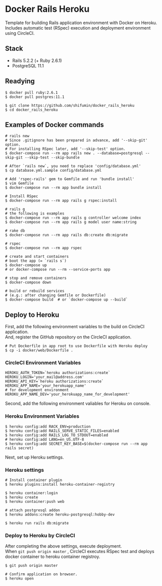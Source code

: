 # Docker Rails Heroku
Template for building Rails application environment with Docker on Heroku.  
Includes automatic test (RSpec) execution and deployment environment using CircleCI.

## Stack
- Rails 5.2.2 (+ Ruby 2.6.1)
- PostgreSQL 11.1

## Readying

```shell
$ docker pull ruby:2.6.1
$ docker pull postgres:11.1
```

```shell
$ git clone https://github.com/shifumin/docker_rails_heroku
$ cd docker_rails_heroku
```

## Examples of Docker commands

```shell
# rails new
# Since .gitignore has been prepared in advance, add '--skip-git' option.
# For installing RSpec later, add '--skip-test' option.
$ docker-compose run --rm app rails new . --database=postgresql --skip-git --skip-test --skip-bundle

# After `rails new`, you need to replace 'config/database.yml'
$ cp database.yml.sample config/database.yml

# Add 'rspec-rails' gem to Gemfile and run 'bundle install'
$ vim Gemfile
$ docker-compose run --rm app bundle install

# Install RSpec
$ docker-compose run --rm app rails g rspec:install

# rails g
# the following is examples
$ docker-compose run --rm app rails g controller welcome index
$ docker-compose run --rm app rails g model user name:string

# rake db
$ docker-compose run --rm app rails db:create db:migrate

# rspec
$ docker-compose run --rm app rspec

# create and start containers
# boot the app (= `rails s`)
$ docker-compose up
# or docker-compose run --rm --service-ports app

# stop and remove containers
$ docker-compose down

# build or rebuild services
# (e.g.: after changing Gemfile or Dockerfile)
$ docker-compose build  # or `docker-compose up --build`
```

## Deploy to Heroku
First, add the following environment variables to the build on CircleCI application.  
And, register the GitHub repository on the CircleCI application.

```shell
# Put Dockerfile in app root to use Dockerfile with Heroku deploy
$ cp -i docker/web/Dockerfile .
```

### CircleCI Environment Variables

```shell
HEROKU_AUTH_TOKEN=`heroku authorizations:create`
HEROKU_LOGIN='your_mail@address.com'
HEROKU_API_KEY=`heroku authorizations:create`
HEROKU_APP_NAME='your_herokuapp_name'
# for development environment
HEROKU_APP_NAME_DEV='your_herokuapp_name_for_development'
```

Second, add the following environment valiables for Heroku on console.

### Heroku Environment Variables

```shell
$ heroku config:add RACK_ENV=production
$ heroku config:add RAILS_SERVE_STATIC_FILES=enabled
$ heroku config:add RAILS_LOG_TO_STDOUT=enabled
# heroku config:add LANG=en_US.UTF-8
$ heroku config:add SECRET_KEY_BASE=$(docker-compose run --rm app rails secret)
```

Next, set up Heroku settings.

### Heroku settings

```
# Install container plugin
$ heroku plugins:install heroku-container-registry

$ heroku container:login
$ heroku create
$ heroku container:push web

# attach postgresql addon
$ heroku addons:create heroku-postgresql:hobby-dev

$ heroku run rails db:migrate
```

### Deploy to Heroku by CircleCI
After completing the above settings, execute deployment.  
When `git push origin master` , CircleCI executes RSpec test and deploys docker container to heroku container registroy.

```
$ git push origin master

# Confirm application on browser.
$ heroku open
```
